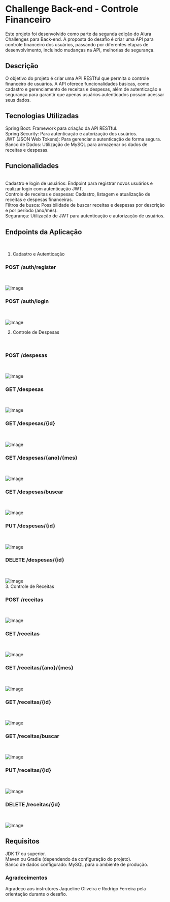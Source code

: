 # Challenge Back-end - Controle Financeiro
Este projeto foi desenvolvido como parte da segunda edição do Alura Challenges para Back-end. A proposta do desafio é criar uma API para controle financeiro dos usuários, passando por diferentes etapas de desenvolvimento, incluindo mudanças na API, melhorias de segurança.

## Descrição
O objetivo do projeto é criar uma API RESTful que permita o controle financeiro de usuários. A API oferece funcionalidades básicas, como cadastro e gerenciamento de receitas e despesas, além de autenticação e segurança para garantir que apenas usuários autenticados possam acessar seus dados.

## Tecnologias Utilizadas
Spring Boot: Framework para criação da API RESTful.
<br>
Spring Security: Para autenticação e autorização dos usuários.
<br>
JWT (JSON Web Tokens): Para gerenciar a autenticação de forma segura.
<br>
Banco de Dados: Utilização de MySQL para armazenar os dados de receitas e despesas.
<br>
## Funcionalidades
<br>
Cadastro e login de usuários: Endpoint para registrar novos usuários e realizar login com autenticação JWT.
<br>
Controle de receitas e despesas: Cadastro, listagem e atualização de receitas e despesas financeiras.
<br>
Filtros de busca: Possibilidade de buscar receitas e despesas por descrição e por período (ano/mês).
<br>
Segurança: Utilização de JWT para autenticação e autorização de usuários.
<br>

## Endpoints da Aplicação
<br>

 1. Cadastro e Autenticação


### POST /auth/register
<br>

![Image](https://github.com/user-attachments/assets/33dfe786-0fbe-4958-9e22-2cee85131a9b)
<br>

### POST /auth/login
<br>

![Image](https://github.com/user-attachments/assets/4a3d8066-0c2d-4882-9520-8738220e6df8)
<br>

 2. Controle de Despesas

<br>
 
### POST /despesas
<br>

![Image](https://github.com/user-attachments/assets/3722fb66-7c74-41b1-a8f3-3d7ec7277f57)
<br>

### GET /despesas
<br>

![Image](https://github.com/user-attachments/assets/d4b5b832-c61e-46fa-9bd6-b7e694f88e65)
<br>

### GET /despesas/{id}
<br>

![Image](https://github.com/user-attachments/assets/e0ba81fe-96b7-4c19-ab2b-d6eb3ebcfece)
<br>

### GET /despesas/{ano}/{mes}
<br>

![Image](https://github.com/user-attachments/assets/1a0fa2f4-e713-4cda-9200-b882ed59f0c5)
<br>

### GET /despesas/buscar
<br>

![Image](https://github.com/user-attachments/assets/76efec0c-dca9-448d-8daa-0fba76761d4a)
<br>

### PUT /despesas/{id}
<br>

![Image](https://github.com/user-attachments/assets/ab7609b3-a6a0-402b-9077-ab079dd1ba5c)
<br>

### DELETE /despesas/{id}
<br>

![Image](https://github.com/user-attachments/assets/92af1321-dd43-4698-bdaa-a5d7f6353250)
<br>
 3. Controle de Receitas
### POST /receitas
<br>

![Image](https://github.com/user-attachments/assets/b9ba0b1b-c927-4bf2-b7b0-ff7a43f9f385)
<br>

### GET /receitas
<br>

![Image](https://github.com/user-attachments/assets/f88869dd-b2df-4d0a-8c71-7dc4610fc91a)
<br>

### GET /receitas/{ano}/{mes}
<br>

![Image](https://github.com/user-attachments/assets/072a42cd-744e-405f-a2a8-cb0f5d0550a0)
<br>

### GET /receitas/{id}
<br>

![Image](https://github.com/user-attachments/assets/1779669f-4769-454f-8a3a-88c7926a2add)
<br>

### GET /receitas/buscar

<br>

![Image](https://github.com/user-attachments/assets/44afdd93-4dc1-4562-b691-4df99b5d1f6f)
<br>

### PUT /receitas/{id}
<br>

![Image](https://github.com/user-attachments/assets/745c21bc-ef63-4efe-9899-a1bba583b408)
<br>

### DELETE /receitas/{id}
<br>

![Image](https://github.com/user-attachments/assets/17bcc9ef-9d62-4a6e-8c60-d8b2f0ff6a24)
<br>

## Requisitos
JDK 17 ou superior.
<br>
Maven ou Gradle (dependendo da configuração do projeto).
<br>
Banco de dados configurado: MySQL para o ambiente de produção.

### Agradecimentos
Agradeço aos instrutores Jaqueline Oliveira e Rodrigo Ferreira pela orientação durante o desafio.
